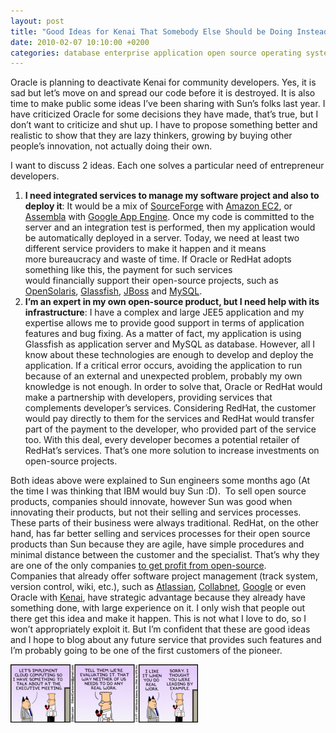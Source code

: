 ```yaml
---
layout: post
title: "Good Ideas for Kenai That Somebody Else Should be Doing Instead"
date: 2010-02-07 10:10:00 +0200
categories: database enterprise application open source operating system strategy web
---
```


Oracle is planning to deactivate Kenai for community developers. Yes, it is sad but let’s move on and spread our code before it is destroyed. It is also time to make public some ideas I’ve been sharing with Sun’s folks last year. I have criticized Oracle for some decisions they have made, that’s true, but I don’t want to criticize and shut up. I have to propose something better and realistic to show that they are lazy thinkers, growing by buying other people’s innovation, not actually doing their own.

I want to discuss 2 ideas. Each one solves a particular need of entrepreneur developers.

<ol>
<li><b>I need integrated services to manage my software project and also to deploy it</b>: It would be a mix of <a href="http://sourceforge.net/">SourceForge</a> with <a href="http://aws.amazon.com/ec2/">Amazon EC2</a>, or <a href="http://www.assembla.com/">Assembla</a> with <a href="http://code.google.com/appengine/">Google App Engine</a>. Once my code is committed to the server and an integration test is performed, then my application would be automatically deployed in a server. Today, we need at least two different service providers to make it happen and it means more bureaucracy and waste of time. If Oracle or RedHat adopts something like this, the payment for such services would financially support their open-source projects, such as <a href="http://www.opensolaris.org/">OpenSolaris</a>, <a href="https://glassfish.dev.java.net/">Glassfish</a>, <a href="http://jboss.org/">JBoss</a> and <a href="http://www.mysql.com/">MySQL</a>.</li>
<li><b>I’m an expert in my own open-source product, but I need help with its infrastructure</b>: I have a complex and large JEE5 application and my expertise allows me to provide good support in terms of application features and bug fixing. As a matter of fact, my application is using Glassfish as application server and MySQL as database. However, all I know about these technologies are enough to develop and deploy the application. If a critical error occurs, avoiding the application to run because of an external and unexpected problem, probably my own knowledge is not enough. In order to solve that, Oracle or RedHat would make a partnership with developers, providing services that complements developer’s services. Considering RedHat, the customer would pay directly to them for the services and RedHat would transfer part of the payment to the developer, who provided part of the service too. With this deal, every developer becomes a potential retailer of RedHat’s services. That’s one more solution to increase investments on open-source projects.</li>
</ol>
<div>Both ideas above were explained to Sun engineers some months ago (At the time I was thinking that IBM would buy Sun :D).  To sell open source products, companies should innovate, however Sun was good when innovating their products, but not their selling and services processes. These parts of their business were always traditional. RedHat, on the other hand, has far better selling and services processes for their open source products than Sun because they are agile, have simple procedures and minimal distance between the customer and the specialist. That’s why they are one of the only companies <a href="http://www.infoworld.com/d/open-source/dont-worry-about-red-hats-2009-profit-decline-704">to get profit from open-source</a>.</div>
Companies that already offer software project management (track system, version control, wiki, etc.), such as <a href="http://www.atlassian.com/">Atlassian</a>, <a href="http://www.open.collab.net/">Collabnet</a>, <a href="http://code.google.com/">Google</a> or even Oracle with <a href="http://www.kenai.com/">Kenai</a>, have strategic advantage because they already have something done, with large experience on it. I only wish that people out there get this idea and make it happen. This is not what I love to do, so I won’t appropriately exploit it. But I’m confident that these are good ideas and I hope to blog about any future service that provides such features and I’m probably going to be one of the first customers of the pioneer.

![dilbert-cloud-300x93.gif](/images/posts/dilbert-cloud-300x93.gif)
